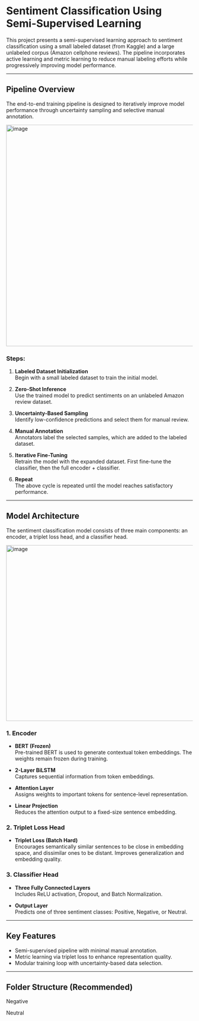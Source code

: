 # Sentiment Classification Using Semi-Supervised Learning

This project presents a semi-supervised learning approach to sentiment classification using a small labeled dataset (from Kaggle) and a large unlabeled corpus (Amazon cellphone reviews). The pipeline incorporates active learning and metric learning to reduce manual labeling efforts while progressively improving model performance.

---

## Pipeline Overview

The end-to-end training pipeline is designed to iteratively improve model performance through uncertainty sampling and selective manual annotation.

<img width="1052" height="597" alt="image" src="https://github.com/user-attachments/assets/36d1186c-0936-4260-9e5b-574b45e385f7" />


### Steps:

1. **Labeled Dataset Initialization**  
   Begin with a small labeled dataset to train the initial model.

2. **Zero-Shot Inference**  
   Use the trained model to predict sentiments on an unlabeled Amazon review dataset.

3. **Uncertainty-Based Sampling**  
   Identify low-confidence predictions and select them for manual review.

4. **Manual Annotation**  
   Annotators label the selected samples, which are added to the labeled dataset.

5. **Iterative Fine-Tuning**  
   Retrain the model with the expanded dataset. First fine-tune the classifier, then the full encoder + classifier.

6. **Repeat**  
   The above cycle is repeated until the model reaches satisfactory performance.

---

## Model Architecture

The sentiment classification model consists of three main components: an encoder, a triplet loss head, and a classifier head.

<img width="761" height="474" alt="image" src="https://github.com/user-attachments/assets/cbd3db55-d059-4b19-bf00-1740e646cc01" />


### 1. Encoder

- **BERT (Frozen)**  
  Pre-trained BERT is used to generate contextual token embeddings. The weights remain frozen during training.

- **2-Layer BiLSTM**  
  Captures sequential information from token embeddings.

- **Attention Layer**  
  Assigns weights to important tokens for sentence-level representation.

- **Linear Projection**  
  Reduces the attention output to a fixed-size sentence embedding.

### 2. Triplet Loss Head

- **Triplet Loss (Batch Hard)**  
  Encourages semantically similar sentences to be close in embedding space, and dissimilar ones to be distant. Improves generalization and embedding quality.

### 3. Classifier Head

- **Three Fully Connected Layers**  
  Includes ReLU activation, Dropout, and Batch Normalization.

- **Output Layer**  
  Predicts one of three sentiment classes: Positive, Negative, or Neutral.

---

## Key Features

- Semi-supervised pipeline with minimal manual annotation.
- Metric learning via triplet loss to enhance representation quality.
- Modular training loop with uncertainty-based data selection.

---

## Folder Structure (Recommended)


Negative

Neutral

